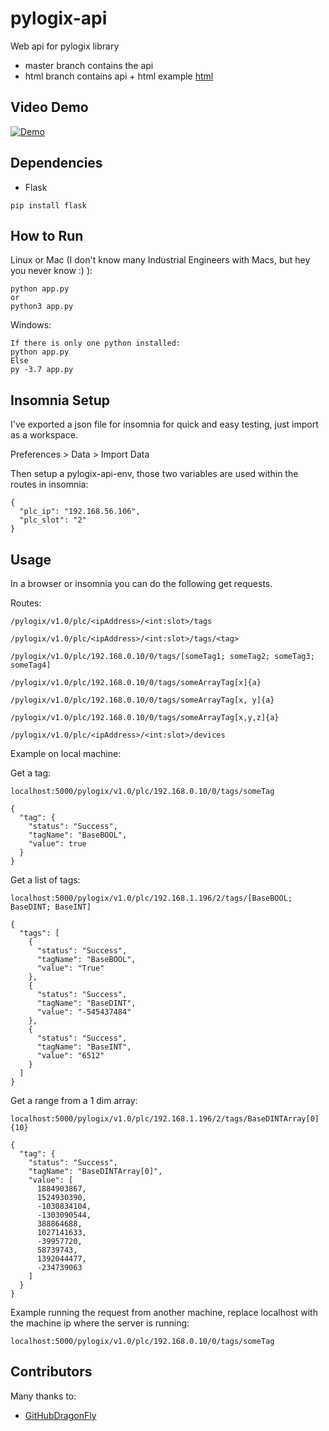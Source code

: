 # pylogix-api

Web api for pylogix library

- master branch contains the api
- html branch contains api + html example [html](https://github.com/TheFern2/pylogix-api/tree/html)

## Video Demo

[![Demo](https://img.youtube.com/vi/JIagCipFybE/0.jpg)](https://www.youtube.com/watch?v=JIagCipFybE)

## Dependencies

- Flask

```
pip install flask
```

## How to Run

Linux or Mac (I don't know many Industrial Engineers with Macs, but hey you never know :) ):

```
python app.py
or
python3 app.py
```

Windows:

```
If there is only one python installed:
python app.py
Else
py -3.7 app.py
```

## Insomnia Setup

I've exported a json file for insomnia for quick and easy testing, just import as a workspace.

Preferences > Data > Import Data

Then setup a pylogix-api-env, those two variables are used within the routes in insomnia:

```
{
  "plc_ip": "192.168.56.106",
  "plc_slot": "2"
}
```

## Usage

In a browser or insomnia you can do the following get requests.

Routes:

```
/pylogix/v1.0/plc/<ipAddress>/<int:slot>/tags

/pylogix/v1.0/plc/<ipAddress>/<int:slot>/tags/<tag>

/pylogix/v1.0/plc/192.168.0.10/0/tags/[someTag1; someTag2; someTag3; someTag4]

/pylogix/v1.0/plc/192.168.0.10/0/tags/someArrayTag[x]{a}

/pylogix/v1.0/plc/192.168.0.10/0/tags/someArrayTag[x, y]{a}

/pylogix/v1.0/plc/192.168.0.10/0/tags/someArrayTag[x,y,z]{a}

/pylogix/v1.0/plc/<ipAddress>/<int:slot>/devices
```

Example on local machine:

Get a tag:

```
localhost:5000/pylogix/v1.0/plc/192.168.0.10/0/tags/someTag

{
  "tag": {
    "status": "Success",
    "tagName": "BaseBOOL",
    "value": true
  }
}
```

Get a list of tags:

```
localhost:5000/pylogix/v1.0/plc/192.168.1.196/2/tags/[BaseBOOL; BaseDINT; BaseINT]

{
  "tags": [
    {
      "status": "Success",
      "tagName": "BaseBOOL",
      "value": "True"
    },
    {
      "status": "Success",
      "tagName": "BaseDINT",
      "value": "-545437484"
    },
    {
      "status": "Success",
      "tagName": "BaseINT",
      "value": "6512"
    }
  ]
}
```

Get a range from a 1 dim array:

```
localhost:5000/pylogix/v1.0/plc/192.168.1.196/2/tags/BaseDINTArray[0]{10}

{
  "tag": {
    "status": "Success",
    "tagName": "BaseDINTArray[0]",
    "value": [
      1884903867,
      1524930390,
      -1030834104,
      -1303090544,
      388864688,
      1027141633,
      -39957720,
      58739743,
      1392044477,
      -234739063
    ]
  }
}
```

Example running the request from another machine, replace localhost with the machine ip where the server is running:

```
localhost:5000/pylogix/v1.0/plc/192.168.0.10/0/tags/someTag
```

## Contributors

Many thanks to:

- [GitHubDragonFly](https://github.com/GitHubDragonFly)
